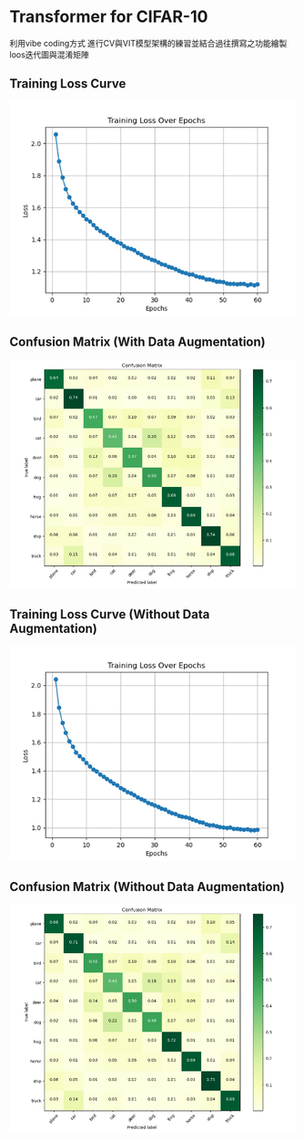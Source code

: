 # Transformer for CIFAR-10

利用vibe coding方式 進行CV與VIT模型架構的練習並結合過往撰寫之功能繪製loos迭代圖與混淆矩陣

## Training Loss Curve

![Training Loss Curve](loss_curve_cifar10.png)

## Confusion Matrix (With Data Augmentation)

![Confusion Matrix](confusion_matrix_cifar10.png)

## Training Loss Curve (Without Data Augmentation)

![Training Loss Curve (Original)](loss_curve_cifar10_original.png)

## Confusion Matrix (Without Data Augmentation)

![Confusion Matrix (Original)](confusion_matrix_cifar10_original.png)


